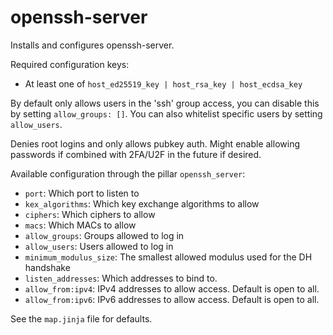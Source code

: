 openssh-server
==============

Installs and configures openssh-server.

Required configuration keys:
- At least one of `host_ed25519_key | host_rsa_key | host_ecdsa_key`

By default only allows users in the 'ssh' group access, you can disable this by setting `allow_groups: []`. You can also whitelist specific users by setting `allow_users`.

Denies root logins and only allows pubkey auth. Might enable allowing passwords if combined with 2FA/U2F in the future if desired.

Available configuration through the pillar `openssh_server`:
- `port`: Which port to listen to
- `kex_algorithms`: Which key exchange algorithms to allow
- `ciphers`: Which ciphers to allow
- `macs`: Which MACs to allow
- `allow_groups`: Groups allowed to log in
- `allow_users`: Users allowed to log in
- `minimum_modulus_size`: The smallest allowed modulus used for the DH handshake
- `listen_addresses`: Which addresses to bind to.
- `allow_from:ipv4`: IPv4 addresses to allow access. Default is open to all.
- `allow_from:ipv6`: IPv6 addresses to allow access. Default is open to all.

See the `map.jinja` file for defaults.
